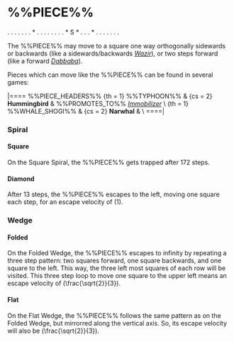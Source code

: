# %%PIECE%%

<div class = "movement">
. . . . .
. . * . .
. . . . .
. * S * .
. . * . .
. . . . .
</div>

The %%PIECE%% may move to a square one way orthogonally sidewards
or backwards (like a sidewards/backwards [*Wazir*](wazir.html)), or
two steps forward (like a forward [*Dabbaba*](dabbaba.html)).

Pieces which can move like the %%PIECE%% can be found in
several games:

|====
%%PIECE_HEADERS%%
  {th = 1}  %%TYPHOON%%
& {cs = 2}  **Hummingbird**
&           %%PROMOTES_TO%% [*Immobilizer*](queen.html?piece=immobilizer) \\
  {th = 1}  %%WHALE_SHOGI%%
& {cs = 2}  **Narwhal**
&           \\
====|

### Spiral

#### Square

On the Square Spiral, the %%PIECE%% gets trapped after 172 steps.

#### Diamond

After 13 steps, the %%PIECE%% escapes to the left, moving one
square each step, for an escape velocity of \(1\).

### Wedge

#### Folded

On the Folded Wedge, the %%PIECE%% escapes to infinity by repeating
a three step pattern: two squares forward, one square backwards, and
one square to the left. This way, the three left most squares of each
row will be visited. This three step loop to move one square to the
upper left means an escape velocity of \(\frac{\sqrt{2}}{3}\).

#### Flat

On the Flat Wedge, the %%PIECE%% follows the same pattern as on
the Folded Wedge, but mirrorred along the vertical axis. So, its
escape velocity will also be \(\frac{\sqrt{2}}{3}\).
